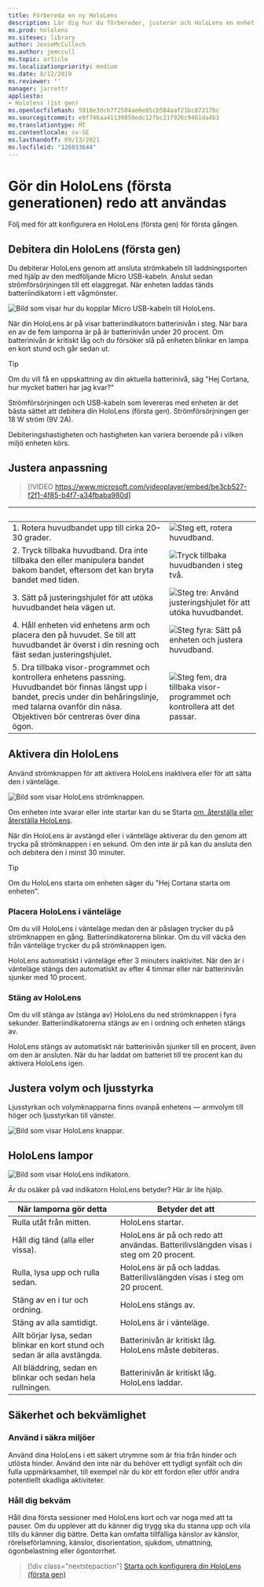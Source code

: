 ```yaml
---
title: Förbereda en ny HoloLens
description: Lär dig hur du förbereder, justerar och HoloLens en enhet med mixad verklighet (första generationen) för första gången.
ms.prod: hololens
ms.sitesec: library
author: JesseMcCulloch
ms.author: jemccull
ms.topic: article
ms.localizationpriority: medium
ms.date: 8/12/2019
ms.reviewer: ''
manager: jarrettr
appliesto:
- Hololens (1st gen)
ms.openlocfilehash: 5918e3dcb7f2504ae6e85cb584aaf21bc87217bc
ms.sourcegitcommit: e9f746aa41139859edc12fbc21f926c9461da4b3
ms.translationtype: MT
ms.contentlocale: sv-SE
ms.lasthandoff: 09/13/2021
ms.locfileid: "126033644"
---
```

# <a name="get-your-hololens-1st-gen-ready-to-use"></a>Gör din HoloLens (första generationen) redo att användas

Följ med för att konfigurera en HoloLens (första gen) för första gången.

## <a name="charge-your-hololens-1st-gen"></a>Debitera din HoloLens (första gen)

Du debiterar HoloLens genom att ansluta strömkabeln till laddningsporten med hjälp av den medföljande Micro USB-kabeln. Anslut sedan strömförsörjningen till ett elaggregat. När enheten laddas tänds batteriindikatorn i ett vågmönster.

![Bild som visar hur du kopplar Micro USB-kabeln till HoloLens.](./images/hololens-charging.png)

När din HoloLens är på visar batteriindikatorn batterinivån i steg. När bara en av de fem lamporna är på är batterinivån under 20 procent. Om batterinivån är kritiskt låg och du försöker slå på enheten blinkar en lampa en kort stund och går sedan ut.

> [!TIP]
> Om du vill få en uppskattning av din aktuella batterinivå, säg "Hej Cortana, hur mycket batteri har jag kvar?"

Strömförsörjningen och USB-kabeln som levereras med enheten är det bästa sättet att debitera din HoloLens (första gen).  Strömförsörjningen ger 18 W ström (9V 2A).

Debiteringshastigheten och hastigheten kan variera beroende på i vilken miljö enheten körs.

## <a name="adjust-fit"></a>Justera anpassning

> [!VIDEO https://www.microsoft.com/videoplayer/embed/be3cb527-f2f1-4f85-b4f7-a34fbaba980d]

| &nbsp; | &nbsp; |
|:--- |:--- |
|1. Rotera huvudbandet upp till cirka 20–30 grader.|![Steg ett, rotera huvudband.](./images/FitGuideStep1.png)|
|2. Tryck tillbaka huvudband. Dra inte tillbaka den eller manipulera bandet bakom bandet, eftersom det kan bryta bandet med tiden.|![Tryck tillbaka huvudbanden i steg två.](./images/FitGuideStep2.png)|
|3. Sätt på justeringshjulet för att utöka huvudbandet hela vägen ut. |![Steg tre: Använd justeringshjulet för att utöka huvudbandet.](./images/FitGuideStep3.png)|
|4. Håll enheten vid enhetens arm och placera den på huvudet. Se till att huvudbandet är överst i din resning och fäst sedan justeringshjulet.|![Steg fyra: Sätt på enheten och justera huvudband.](./images/FitGuideStep4.png)|
|5. Dra tillbaka visor-programmet och kontrollera enhetens passning. Huvudbandet bör finnas längst upp i bandet, precis under din behåringslinje, med talarna ovanför din näsa. Objektiven bör centreras över dina ögon.|![Steg fem, dra tillbaka visor-programmet och kontrollera att det passar.](./images/FitGuideSetep5.png)|

## <a name="turn-on-your-hololens"></a>Aktivera din HoloLens

Använd strömknappen för att aktivera HoloLens inaktivera eller för att sätta den i vänteläge.

![Bild som visar HoloLens strömknappen.](./images/hololens-power.png)

Om enheten inte svarar eller inte startar kan du se Starta [om, återställa eller återställa HoloLens](hololens-restart-recover.md).

När din HoloLens är avstängd eller i vänteläge aktiverar du den genom att trycka på strömknappen i en sekund. Om den inte är på kan du ansluta den och debitera den i minst 30 minuter.

> [!TIP]
> Om du HoloLens starta om enheten säger du "Hej Cortana starta om enheten".

### <a name="put-hololens-in-standby"></a>Placera HoloLens i vänteläge

Om du vill HoloLens i vänteläge medan den är påslagen trycker du på strömknappen en gång. Batteriindikatorerna blinkar. Om du vill väcka den från vänteläge trycker du på strömknappen igen.

HoloLens automatiskt i vänteläge efter 3 minuters inaktivitet. När den är i vänteläge stängs den automatiskt av efter 4 timmar eller när batterinivån sjunker med 10 procent.

### <a name="shut-down-hololens"></a>Stäng av HoloLens

Om du vill stänga av (stänga av) HoloLens du ned strömknappen i fyra sekunder. Batteriindikatorerna stängs av en i ordning och enheten stängs av.

HoloLens stängs av automatiskt när batterinivån sjunker till en procent, även om den är ansluten. När du har laddat om batteriet till tre procent kan du aktivera HoloLens igen.

## <a name="adjust-volume-and-brightness"></a>Justera volym och ljusstyrka

Ljusstyrkan och volymknapparna finns ovanpå enhetens &mdash; armvolym till höger och ljusstyrkan till vänster.

![Bild som visar HoloLens knappar.](./images/hololens-buttons.jpg)

## <a name="hololens-indicator-lights"></a>HoloLens lampor

![Bild som visar HoloLens indikatorn.](./images/hololens-lights.png)

Är du osäker på vad indikatorn HoloLens betyder? Här är lite hjälp.

|När lamporna gör detta |Betyder det att |
|---|---|
|Rulla utåt från mitten. |HoloLens startar. |
|Håll dig tänd (alla eller vissa). |HoloLens är på och redo att användas. Batterilivslängden visas i steg om 20 procent. |
|Rulla, lysa upp och rulla sedan. |HoloLens är på och laddas. Batterilivslängden visas i steg om 20 procent. |
|Stäng av en i tur och ordning. |HoloLens stängs av. |
|Stäng av alla samtidigt. |HoloLens är i vänteläge. |
|Allt börjar lysa, sedan blinkar en kort stund och sedan är alla avstängda. |Batterinivån är kritiskt låg. HoloLens måste debiteras. |
|All bläddring, sedan en blinkar och sedan hela rullningen. |Batterinivån är kritiskt låg. HoloLens laddar. |

## <a name="safety-and-comfort"></a>Säkerhet och bekvämlighet

### <a name="use-in-safe-surroundings"></a>Använd i säkra miljöer

Använd dina HoloLens i ett säkert utrymme som är fria från hinder och utlösta hinder. Använd den inte när du behöver ett tydligt synfält och din fulla uppmärksamhet, till exempel när du kör ett fordon eller utför andra potentiellt skadliga aktiviteter.

### <a name="stay-comfortable"></a>Håll dig bekväm

Håll dina första sessioner med HoloLens kort och var noga med att ta pauser. Om du upplever att du känner dig trygg ska du stanna upp och vila tills du känner dig bättre. Detta kan omfatta tillfälliga känslor av känslor, rörelseförlamning, känslor, disorientation, sjukdom, utmattning, ögonbelastning eller ögontorrhet.

> [!div class="nextstepaction"]
> [Starta och konfigurera din HoloLens (första gen)](hololens1-start.md)
